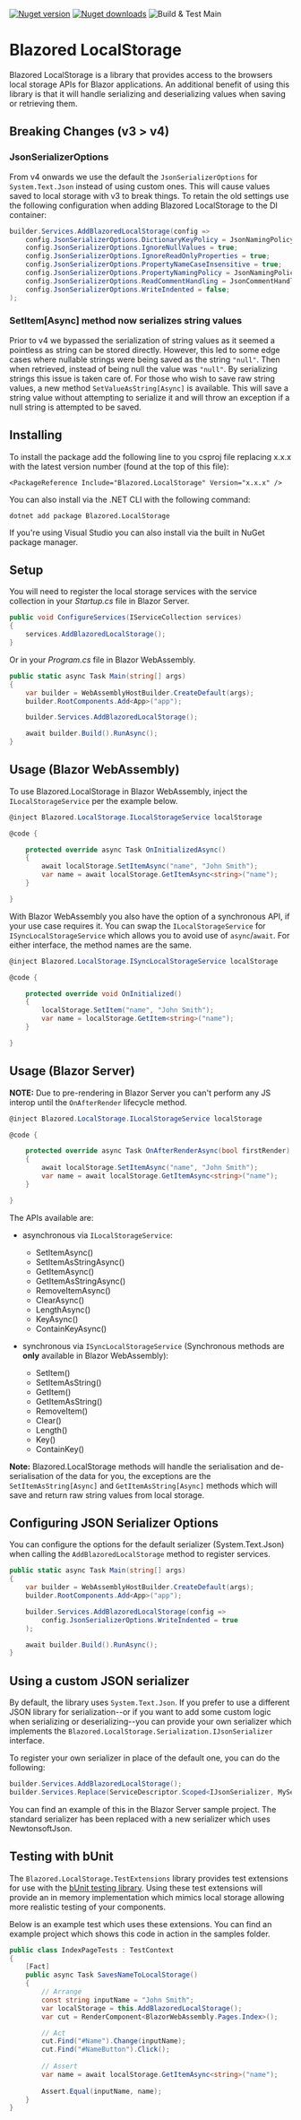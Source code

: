 [![Nuget version](https://img.shields.io/nuget/v/blazored.localstorage.svg?logo=nuget)](https://www.nuget.org/packages/Blazored.LocalStorage/)
[![Nuget downloads](https://img.shields.io/nuget/dt/Blazored.LocalStorage?logo=nuget)](https://www.nuget.org/packages/Blazored.LocalStorage/)
![Build & Test Main](https://github.com/Blazored/LocalStorage/workflows/Build%20&%20Test%20Main/badge.svg)

# Blazored LocalStorage
Blazored LocalStorage is a library that provides access to the browsers local storage APIs for Blazor applications. An additional benefit of using this library is that it will handle serializing and deserializing values when saving or retrieving them.

## Breaking Changes (v3 > v4)

### JsonSerializerOptions
From v4 onwards we use the default the `JsonSerializerOptions` for `System.Text.Json` instead of using custom ones. This will cause values saved to local storage with v3 to break things.
To retain the old settings use the following configuration when adding Blazored LocalStorage to the DI container:

```csharp
builder.Services.AddBlazoredLocalStorage(config =>
    config.JsonSerializerOptions.DictionaryKeyPolicy = JsonNamingPolicy.CamelCase;
    config.JsonSerializerOptions.IgnoreNullValues = true;
    config.JsonSerializerOptions.IgnoreReadOnlyProperties = true;
    config.JsonSerializerOptions.PropertyNameCaseInsensitive = true;
    config.JsonSerializerOptions.PropertyNamingPolicy = JsonNamingPolicy.CamelCase;
    config.JsonSerializerOptions.ReadCommentHandling = JsonCommentHandling.Skip;
    config.JsonSerializerOptions.WriteIndented = false;
);
```

### SetItem[Async] method now serializes string values
Prior to v4 we bypassed the serialization of string values as it seemed a pointless as string can be stored directly. However, this led to some edge cases where nullable strings were being saved as the string `"null"`. Then when retrieved, instead of being null the value was `"null"`. By serializing strings this issue is taken care of. 
For those who wish to save raw string values, a new method `SetValueAsString[Async]` is available. This will save a string value without attempting to serialize it and will throw an exception if a null string is attempted to be saved.

## Installing

To install the package add the following line to you csproj file replacing x.x.x with the latest version number (found at the top of this file):

```
<PackageReference Include="Blazored.LocalStorage" Version="x.x.x" />
```

You can also install via the .NET CLI with the following command:

```
dotnet add package Blazored.LocalStorage
```

If you're using Visual Studio you can also install via the built in NuGet package manager.

## Setup

You will need to register the local storage services with the service collection in your _Startup.cs_ file in Blazor Server.

```c#
public void ConfigureServices(IServiceCollection services)
{
    services.AddBlazoredLocalStorage();
}
``` 

Or in your _Program.cs_ file in Blazor WebAssembly.

```c#
public static async Task Main(string[] args)
{
    var builder = WebAssemblyHostBuilder.CreateDefault(args);
    builder.RootComponents.Add<App>("app");

    builder.Services.AddBlazoredLocalStorage();

    await builder.Build().RunAsync();
}
```

## Usage (Blazor WebAssembly)
To use Blazored.LocalStorage in Blazor WebAssembly, inject the `ILocalStorageService` per the example below.

```c#
@inject Blazored.LocalStorage.ILocalStorageService localStorage

@code {

    protected override async Task OnInitializedAsync()
    {
        await localStorage.SetItemAsync("name", "John Smith");
        var name = await localStorage.GetItemAsync<string>("name");
    }

}
```

With Blazor WebAssembly you also have the option of a synchronous API, if your use case requires it. You can swap the `ILocalStorageService` for `ISyncLocalStorageService` which allows you to avoid use of `async`/`await`. For either interface, the method names are the same.

```c#
@inject Blazored.LocalStorage.ISyncLocalStorageService localStorage

@code {

    protected override void OnInitialized()
    {
        localStorage.SetItem("name", "John Smith");
        var name = localStorage.GetItem<string>("name");
    }

}
```

## Usage (Blazor Server)

**NOTE:** Due to pre-rendering in Blazor Server you can't perform any JS interop until the `OnAfterRender` lifecycle method.

```c#
@inject Blazored.LocalStorage.ILocalStorageService localStorage

@code {

    protected override async Task OnAfterRenderAsync(bool firstRender)
    {
        await localStorage.SetItemAsync("name", "John Smith");
        var name = await localStorage.GetItemAsync<string>("name");
    }

}
```

The APIs available are:

- asynchronous via `ILocalStorageService`:
  - SetItemAsync()
  - SetItemAsStringAsync()
  - GetItemAsync()
  - GetItemAsStringAsync()
  - RemoveItemAsync()
  - ClearAsync()
  - LengthAsync()
  - KeyAsync()
  - ContainKeyAsync()
  
- synchronous via `ISyncLocalStorageService` (Synchronous methods are **only** available in Blazor WebAssembly):
  - SetItem()
  - SetItemAsString()
  - GetItem()
  - GetItemAsString()
  - RemoveItem()
  - Clear()
  - Length()
  - Key()
  - ContainKey()

**Note:** Blazored.LocalStorage methods will handle the serialisation and de-serialisation of the data for you, the exceptions are the `SetItemAsString[Async]` and `GetItemAsString[Async]` methods which will save and return raw string values from local storage.

## Configuring JSON Serializer Options
You can configure the options for the default serializer (System.Text.Json) when calling the `AddBlazoredLocalStorage` method to register services.

```c#
public static async Task Main(string[] args)
{
    var builder = WebAssemblyHostBuilder.CreateDefault(args);
    builder.RootComponents.Add<App>("app");

    builder.Services.AddBlazoredLocalStorage(config =>
        config.JsonSerializerOptions.WriteIndented = true
    );

    await builder.Build().RunAsync();
}
```

## Using a custom JSON serializer
By default, the library uses `System.Text.Json`. If you prefer to use a different JSON library for serialization--or if you want to add some custom logic when serializing or deserializing--you can provide your own serializer which implements the `Blazored.LocalStorage.Serialization.IJsonSerializer` interface.

To register your own serializer in place of the default one, you can do the following:

```csharp
builder.Services.AddBlazoredLocalStorage();
builder.Services.Replace(ServiceDescriptor.Scoped<IJsonSerializer, MySerializer>());
```

You can find an example of this in the Blazor Server sample project. The standard serializer has been replaced with a new serializer which uses NewtonsoftJson.

## Testing with bUnit
The `Blazored.LocalStorage.TestExtensions` library provides test extensions for use with the [bUnit testing library](https://bunit.dev/). Using these test extensions will provide an in memory implementation which mimics local storage allowing more realistic testing of your components.

Below is an example test which uses these extensions. You can find an example project which shows this code in action in the samples folder.

```c#
public class IndexPageTests : TestContext
{
    [Fact]
    public async Task SavesNameToLocalStorage()
    {
        // Arrange
        const string inputName = "John Smith";
        var localStorage = this.AddBlazoredLocalStorage();
        var cut = RenderComponent<BlazorWebAssembly.Pages.Index>();

        // Act
        cut.Find("#Name").Change(inputName);
        cut.Find("#NameButton").Click();
            
        // Assert
        var name = await localStorage.GetItemAsync<string>("name");
            
        Assert.Equal(inputName, name);
    }
}
```